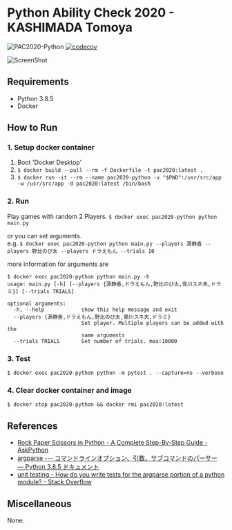 # Python Ability Check 2020 - KASHIMADA Tomoya

![PAC2020-Python](https://github.com/tomoya-sforzando/PythonAbilityCheck2020/workflows/PAC2020-Python/badge.svg)
[![codecov](https://codecov.io/gh/tomoya-sforzando/PythonAbilityCheck2020/branch/master/graph/badge.svg)](https://codecov.io/gh/tomoya-sforzando/PythonAbilityCheck2020)

![ScreenShot](https://user-images.githubusercontent.com/40506652/91203096-af66e980-e73d-11ea-9104-a0449cac5fc6.png)

## Requirements

- Python 3.8.5
- Docker

## How to Run

### 1. Setup docker container

1. Boot 'Docker Desktop'
1. `$ docker build --pull --rm -f Dockerfile -t pac2020:latest .`
1. `$ docker run -it --rm --name pac2020-python -v "$PWD":/usr/src/app -w /usr/src/app -d pac2020:latest /bin/bash`

### 2. Run

Play games with random 2 Players.
`$ docker exec pac2020-python python main.py`

or you can set arguments.  
e.g. `$ docker exec pac2020-python python main.py --players 源静香 --players 野比のび太 --players ドラえもん --trials 10`

more information for arguments are

```shell
$ docker exec pac2020-python python main.py -h
usage: main.py [-h] [--players {源静香,ドラえもん,野比のび太,骨川スネ夫,ドラミ}] [--trials TRIALS]

optional arguments:
  -h, --help            show this help message and exit
  --players {源静香,ドラえもん,野比のび太,骨川スネ夫,ドラミ}
                        Set player. Multiple players can be added with the
                        same arguments
  --trials TRIALS       Set number of trials. max:10000
```

### 3. Test

`$ docker exec pac2020-python python -m pytest . --capture=no --verbose`

### 4. Clear docker container and image

`$ docker stop pac2020-python && docker rmi pac2020:latest`

## References

- [Rock Paper Scissors in Python - A Complete Step-By-Step Guide - AskPython](https://www.askpython.com/python/examples/rock-paper-scissors-in-python)
- [argparse --- コマンドラインオプション、引数、サブコマンドのパーサー — Python 3.8.5 ドキュメント](https://docs.python.org/ja/3/library/argparse.html)
- [unit testing - How do you write tests for the argparse portion of a python module? - Stack Overflow](https://stackoverflow.com/questions/18160078/how-do-you-write-tests-for-the-argparse-portion-of-a-python-module)

## Miscellaneous

None.
